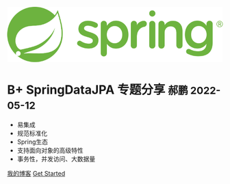 

 <!-- <img src="./_media/jpa.svg"  /> -->
 ![logo](./_media/jpa.svg ':size=20%')

 # B+ SpringDataJPA 专题分享 <small><b> 郝鹏 2022-05-12</b></small>


<!-- > Spring Data JPA provides repository support for the Java Persistence API (JPA).

> It eases development of applications that need to access JPA data sources. -->

- 易集成
- 规范标准化
- Spring生态
- 支持面向对象的高级特性
- 事务性，并发访问、大数据量

[我的博客](https://hawawa.gitee.io/categories/SpringDataJPA/)
[Get Started](/doc/doc1)

<!-- 背景图片 -->

<!-- ![logo](https://docsify.js.org/_media/icon.svg ) -->

<!-- 背景色 -->

<!-- ![color](#f0f0f0) -->